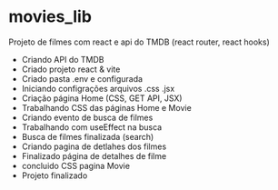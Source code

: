 # movies_lib
Projeto de filmes com react e api do TMDB (react router, react hooks)
- Criando API do TMDB
- Criado projeto react & vite
- Criado pasta .env e configurada
- Iniciando configrações arquivos .css .jsx
- Criação página Home (CSS, GET API, JSX)
- Trabalhando CSS das páginas Home e Movie
- Criando evento de busca de filmes
- Trabalhando com useEffect na busca
- Busca de filmes finalizada (search)
- Criando pagina de detlahes dos filmes
- Finalizado página de detalhes de filme 
- concluido CSS pagina Movie
- Projeto finalizado
